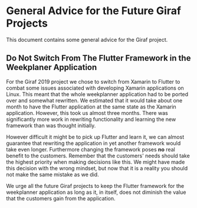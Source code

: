 # General Advice for the Future Giraf Projects
This document contains some general advice for the Giraf project.

## Do Not Switch From The Flutter Framework in the Weekplaner Application
For the Giraf 2019 project we chose to switch from Xamarin to Flutter to combat some issues associated with developing Xamarin applications on Linux. This meant that the whole weekplanner application had to be ported over and somewhat rewritten. We estimated that it would take about one month to have the Flutter application at the same state as the Xamarin application. However, this took us almost three months. There was significantly more work in rewriting functionality and learning the new framework than was thought initially. <p>

However difficult it might be to pick up Flutter and learn it, we can almost guarantee that rewriting the application in yet another framework would take even longer. Furthermore changing the framework poses **no** real benefit to the customers. Remember that the customers' needs should take the highest priority when making decisions like this. We might have made this decision with the wrong mindset, but now that it is a reality you should not make the same mistake as we did. <p>

We urge all the future Giraf projects to keep the Flutter framework for the weekplanner application as long as it, in itself, does not diminish the value that the customers gain from the application.

